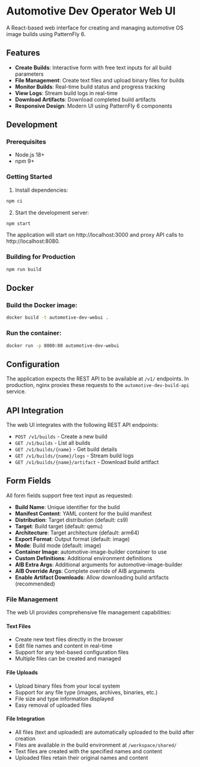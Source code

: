# Automotive Dev Operator Web UI

A React-based web interface for creating and managing automotive OS image builds using PatternFly 6.

## Features

- **Create Builds**: Interactive form with free text inputs for all build parameters
- **File Management**: Create text files and upload binary files for builds
- **Monitor Builds**: Real-time build status and progress tracking
- **View Logs**: Stream build logs in real-time
- **Download Artifacts**: Download completed build artifacts
- **Responsive Design**: Modern UI using PatternFly 6 components

## Development

### Prerequisites

- Node.js 18+ 
- npm 9+

### Getting Started

1. Install dependencies:
```bash
npm ci
```

2. Start the development server:
```bash
npm start
```

The application will start on http://localhost:3000 and proxy API calls to http://localhost:8080.

### Building for Production

```bash
npm run build
```

## Docker

### Build the Docker image:

```bash
docker build -t automotive-dev-webui .
```

### Run the container:

```bash
docker run -p 8080:80 automotive-dev-webui
```

## Configuration

The application expects the REST API to be available at `/v1/` endpoints. In production, nginx proxies these requests to the `automotive-dev-build-api` service.

## API Integration

The web UI integrates with the following REST API endpoints:

- `POST /v1/builds` - Create a new build
- `GET /v1/builds` - List all builds  
- `GET /v1/builds/{name}` - Get build details
- `GET /v1/builds/{name}/logs` - Stream build logs
- `GET /v1/builds/{name}/artifact` - Download build artifact

## Form Fields

All form fields support free text input as requested:

- **Build Name**: Unique identifier for the build
- **Manifest Content**: YAML content for the build manifest
- **Distribution**: Target distribution (default: cs9)
- **Target**: Build target (default: qemu)  
- **Architecture**: Target architecture (default: arm64)
- **Export Format**: Output format (default: image)
- **Mode**: Build mode (default: image)
- **Container Image**: automotive-image-builder container to use
- **Custom Definitions**: Additional environment definitions
- **AIB Extra Args**: Additional arguments for automotive-image-builder
- **AIB Override Args**: Complete override of AIB arguments
- **Enable Artifact Downloads**: Allow downloading build artifacts (recommended)

### File Management

The web UI provides comprehensive file management capabilities:

#### Text Files
- Create new text files directly in the browser
- Edit file names and content in real-time
- Support for any text-based configuration files
- Multiple files can be created and managed

#### File Uploads
- Upload binary files from your local system
- Support for any file type (images, archives, binaries, etc.)
- File size and type information displayed
- Easy removal of uploaded files

#### File Integration
- All files (text and uploaded) are automatically uploaded to the build after creation
- Files are available in the build environment at `/workspace/shared/`
- Text files are created with the specified names and content
- Uploaded files retain their original names and content